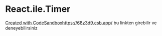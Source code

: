 # React.ile.Timer
[Created with CodeSandbox](https://68z3d9.csb.app/)https://68z3d9.csb.app/ 
bu linkten girebilir ve deneyebilirsiniz
